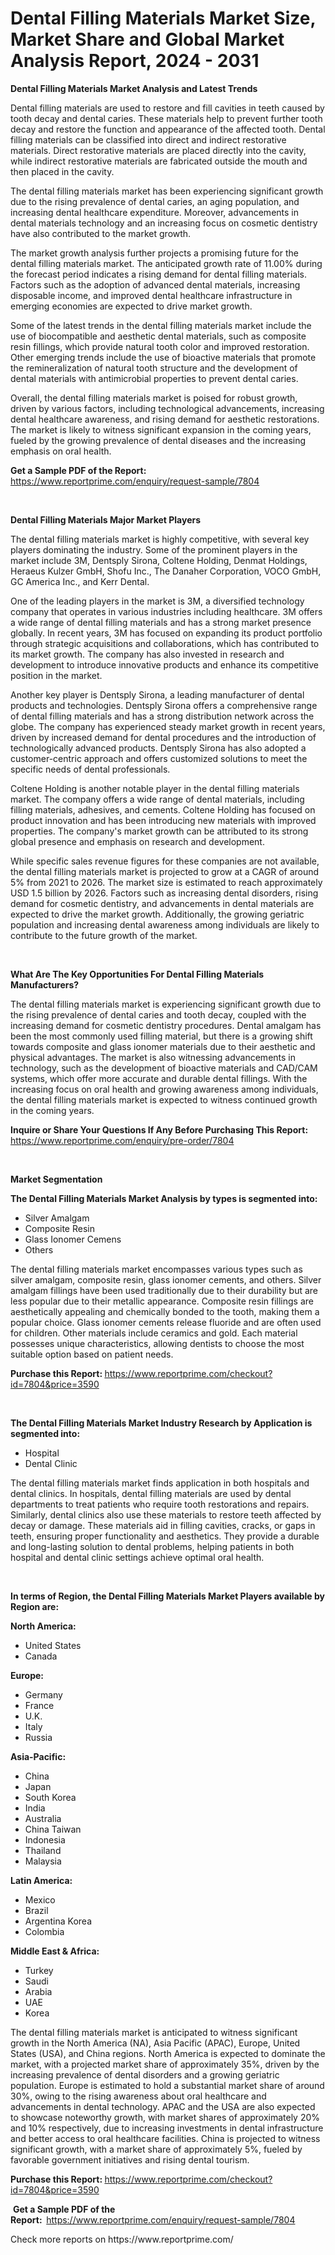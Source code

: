 <p><h1>Dental Filling Materials Market Size, Market Share and Global Market Analysis Report, 2024 - 2031</h1></p><p><strong>Dental Filling Materials Market Analysis and Latest Trends</strong></p>
<p><p>Dental filling materials are used to restore and fill cavities in teeth caused by tooth decay and dental caries. These materials help to prevent further tooth decay and restore the function and appearance of the affected tooth. Dental filling materials can be classified into direct and indirect restorative materials. Direct restorative materials are placed directly into the cavity, while indirect restorative materials are fabricated outside the mouth and then placed in the cavity.</p><p>The dental filling materials market has been experiencing significant growth due to the rising prevalence of dental caries, an aging population, and increasing dental healthcare expenditure. Moreover, advancements in dental materials technology and an increasing focus on cosmetic dentistry have also contributed to the market growth.</p><p>The market growth analysis further projects a promising future for the dental filling materials market. The anticipated growth rate of 11.00% during the forecast period indicates a rising demand for dental filling materials. Factors such as the adoption of advanced dental materials, increasing disposable income, and improved dental healthcare infrastructure in emerging economies are expected to drive market growth.</p><p>Some of the latest trends in the dental filling materials market include the use of biocompatible and aesthetic dental materials, such as composite resin fillings, which provide natural tooth color and improved restoration. Other emerging trends include the use of bioactive materials that promote the remineralization of natural tooth structure and the development of dental materials with antimicrobial properties to prevent dental caries.</p><p>Overall, the dental filling materials market is poised for robust growth, driven by various factors, including technological advancements, increasing dental healthcare awareness, and rising demand for aesthetic restorations. The market is likely to witness significant expansion in the coming years, fueled by the growing prevalence of dental diseases and the increasing emphasis on oral health.</p></p>
<p><strong>Get a Sample PDF of the Report:&nbsp;</strong> <a href="https://www.reportprime.com/enquiry/request-sample/7804">https://www.reportprime.com/enquiry/request-sample/7804</a></p>
<p>&nbsp;</p>
<p><strong>Dental Filling Materials Major Market Players</strong></p>
<p><p>The dental filling materials market is highly competitive, with several key players dominating the industry. Some of the prominent players in the market include 3M, Dentsply Sirona, Coltene Holding, Denmat Holdings, Heraeus Kulzer GmbH, Shofu Inc., The Danaher Corporation, VOCO GmbH, GC America Inc., and Kerr Dental.</p><p>One of the leading players in the market is 3M, a diversified technology company that operates in various industries including healthcare. 3M offers a wide range of dental filling materials and has a strong market presence globally. In recent years, 3M has focused on expanding its product portfolio through strategic acquisitions and collaborations, which has contributed to its market growth. The company has also invested in research and development to introduce innovative products and enhance its competitive position in the market.</p><p>Another key player is Dentsply Sirona, a leading manufacturer of dental products and technologies. Dentsply Sirona offers a comprehensive range of dental filling materials and has a strong distribution network across the globe. The company has experienced steady market growth in recent years, driven by increased demand for dental procedures and the introduction of technologically advanced products. Dentsply Sirona has also adopted a customer-centric approach and offers customized solutions to meet the specific needs of dental professionals.</p><p>Coltene Holding is another notable player in the dental filling materials market. The company offers a wide range of dental materials, including filling materials, adhesives, and cements. Coltene Holding has focused on product innovation and has been introducing new materials with improved properties. The company's market growth can be attributed to its strong global presence and emphasis on research and development.</p><p>While specific sales revenue figures for these companies are not available, the dental filling materials market is projected to grow at a CAGR of around 5% from 2021 to 2026. The market size is estimated to reach approximately USD 1.5 billion by 2026. Factors such as increasing dental disorders, rising demand for cosmetic dentistry, and advancements in dental materials are expected to drive the market growth. Additionally, the growing geriatric population and increasing dental awareness among individuals are likely to contribute to the future growth of the market.</p></p>
<p>&nbsp;</p>
<p><strong>What Are The Key Opportunities For Dental Filling Materials Manufacturers?</strong></p>
<p><p>The dental filling materials market is experiencing significant growth due to the rising prevalence of dental caries and tooth decay, coupled with the increasing demand for cosmetic dentistry procedures. Dental amalgam has been the most commonly used filling material, but there is a growing shift towards composite and glass ionomer materials due to their aesthetic and physical advantages. The market is also witnessing advancements in technology, such as the development of bioactive materials and CAD/CAM systems, which offer more accurate and durable dental fillings. With the increasing focus on oral health and growing awareness among individuals, the dental filling materials market is expected to witness continued growth in the coming years.</p></p>
<p><strong>Inquire or Share Your Questions If Any Before Purchasing This Report:</strong> <a href="https://www.reportprime.com/enquiry/pre-order/7804">https://www.reportprime.com/enquiry/pre-order/7804</a></p>
<p>&nbsp;</p>
<p><strong>Market Segmentation</strong></p>
<p><strong>The Dental Filling Materials Market Analysis by types is segmented into:</strong></p>
<p><ul><li>Silver Amalgam</li><li>Composite Resin</li><li>Glass Ionomer Cemens</li><li>Others</li></ul></p>
<p><p>The dental filling materials market encompasses various types such as silver amalgam, composite resin, glass ionomer cements, and others. Silver amalgam fillings have been used traditionally due to their durability but are less popular due to their metallic appearance. Composite resin fillings are aesthetically appealing and chemically bonded to the tooth, making them a popular choice. Glass ionomer cements release fluoride and are often used for children. Other materials include ceramics and gold. Each material possesses unique characteristics, allowing dentists to choose the most suitable option based on patient needs.</p></p>
<p><strong>Purchase this Report:&nbsp;</strong><a href="https://www.reportprime.com/checkout?id=7804&price=3590">https://www.reportprime.com/checkout?id=7804&price=3590</a></p>
<p>&nbsp;</p>
<p><strong>The Dental Filling Materials Market Industry Research by Application is segmented into:</strong></p>
<p><ul><li>Hospital</li><li>Dental Clinic</li></ul></p>
<p><p>The dental filling materials market finds application in both hospitals and dental clinics. In hospitals, dental filling materials are used by dental departments to treat patients who require tooth restorations and repairs. Similarly, dental clinics also use these materials to restore teeth affected by decay or damage. These materials aid in filling cavities, cracks, or gaps in teeth, ensuring proper functionality and aesthetics. They provide a durable and long-lasting solution to dental problems, helping patients in both hospital and dental clinic settings achieve optimal oral health.</p></p>
<p>&nbsp;</p>
<p><strong>In terms of Region, the Dental Filling Materials Market Players available by Region are:</strong></p>
<p>
    <p> <strong> North America: </strong>
        <ul>
            <li>United States</li>
            <li>Canada</li>
        </ul>
        </p> 
    <p> <strong> Europe: </strong>
        <ul>
            <li>Germany</li>
            <li>France</li>
            <li>U.K.</li>
            <li>Italy</li>
            <li>Russia</li>
        </ul>
        </p> 
    <p> <strong> Asia-Pacific: </strong>
        <ul>
            <li>China</li>
            <li>Japan</li>
            <li>South Korea</li>
            <li>India</li>
            <li>Australia</li>
            <li>China Taiwan</li>
            <li>Indonesia</li>
            <li>Thailand</li>
            <li>Malaysia</li>
        </ul>
        </p> 
    <p> <strong> Latin America: </strong>
        <ul>
            <li>Mexico</li>
            <li>Brazil</li>
            <li>Argentina Korea</li>
            <li>Colombia</li>
        </ul>
        </p> 
    <p> <strong> Middle East & Africa: </strong>
        <ul>
            <li>Turkey</li>
            <li>Saudi</li>
            <li>Arabia</li>
            <li>UAE</li>
            <li>Korea</li>
        </ul>
    </p>
    </p>
<p><p>The dental filling materials market is anticipated to witness significant growth in the North America (NA), Asia Pacific (APAC), Europe, United States (USA), and China regions. North America is expected to dominate the market, with a projected market share of approximately 35%, driven by the increasing prevalence of dental disorders and a growing geriatric population. Europe is estimated to hold a substantial market share of around 30%, owing to the rising awareness about oral healthcare and advancements in dental technology. APAC and the USA are also expected to showcase noteworthy growth, with market shares of approximately 20% and 10% respectively, due to increasing investments in dental infrastructure and better access to oral healthcare facilities. China is projected to witness significant growth, with a market share of approximately 5%, fueled by favorable government initiatives and rising dental tourism.</p></p>
<p><strong>Purchase this Report: </strong><a href="https://www.reportprime.com/checkout?id=7804&price=3590">https://www.reportprime.com/checkout?id=7804&price=3590</a></p>
<p>&nbsp;<strong>Get a Sample PDF of the Report:&nbsp;&nbsp;</strong><a href="https://www.reportprime.com/enquiry/request-sample/7804">https://www.reportprime.com/enquiry/request-sample/7804</a></p>
<p><strong></strong></p>
<p>Check more reports on https://www.reportprime.com/</p>